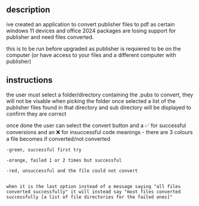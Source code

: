 description
-
ive created an application to convert publisher files to pdf as certain windows 11 devices and office 2024 packages are losing support for publisher and need files converted.

this is to be run before upgraded as publisher is requiered to be on the computer (or have access to your files and a different computer with publisher)


instructions
-
the user must select a folder/directory containing the .pubs to convert, they will not be visable when picking the folder
once selected a list of the publisher files found in that directory and sub directory will be displayed to confirm they are correct

once done the user can select the convert button and a ✅ for successful conversions and an ❌ for insuccessful
    code meanings
    -
    there are 3 colours a file becomes if converted/not converted
    
    -green, successful first try
    
    -orange, failed 1 or 2 times but successful
    
    -red, unsuccessful and the file could not convert

    
    when it is the last option instead of a message saying "all files converted successfully" it will instead say "most files converted successfully [a list of file directories for the failed ones]"
